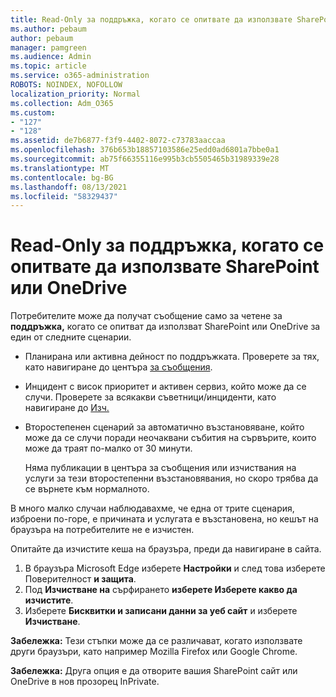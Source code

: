 ```yaml
---
title: Read-Only за поддръжка, когато се опитвате да използвате SharePoint или OneDrive
ms.author: pebaum
author: pebaum
manager: pamgreen
ms.audience: Admin
ms.topic: article
ms.service: o365-administration
ROBOTS: NOINDEX, NOFOLLOW
localization_priority: Normal
ms.collection: Adm_O365
ms.custom:
- "127"
- "128"
ms.assetid: de7b6877-f3f9-4402-8072-c73783aaccaa
ms.openlocfilehash: 376b653b18857103586e25edd0ad6801a7bbe0a1
ms.sourcegitcommit: ab75f66355116e995b3cb5505465b31989339e28
ms.translationtype: MT
ms.contentlocale: bg-BG
ms.lasthandoff: 08/13/2021
ms.locfileid: "58329437"
---
```

# <a name="read-only-for-maintenance-message-when-attempting-to-use-sharepoint-or-onedrive"></a>Read-Only за поддръжка, когато се опитвате да използвате SharePoint или OneDrive

Потребителите може да получат съобщение само за четене за **поддръжка,** когато се опитват да използват SharePoint или OneDrive за един от следните сценарии. 

-   Планирана или активна дейност по поддръжката.  Проверете за тях, като навигиране до центъра [за съобщения](https://portal.office.com/adminportal/home#/messagecenter).
-   Инцидент с висок приоритет и активен сервиз, който може да се случи. Проверете за всякакви съветници/инциденти, като навигиране до [Изч.](https://portal.office.com/adminportal/home#/servicehealth)
-   Второстепенен сценарий за автоматично възстановяване, който може да се случи поради неочаквани събития на сървърите, които може да траят по-малко от 30 минути. 
    
    Няма публикации в центъра за съобщения или изчиствания на услуги за тези второстепенни възстановявания, но скоро трябва да се върнете към нормалното.

В много малко случаи наблюдавахме, че една от трите сценария, изброени по-горе, е причината и услугата е възстановена, но кешът на браузъра на потребителите не е изчистен.

Опитайте да изчистите кеша на браузъра, преди да навигиране в сайта.

1. В браузъра Microsoft Edge изберете **Настройки** и след това изберете Поверителност **и защита**.
2. Под **Изчистване на** сърфирането **изберете Изберете какво да изчистите**.
3. Изберете **Бисквитки и записани данни за уеб сайт** и изберете **Изчистване**.

**Забележка:** Тези стъпки може да се различават, когато използвате други браузъри, като например Mozilla Firefox или Google Chrome.

**Забележка:** Друга опция е да отворите вашия SharePoint сайт или OneDrive в нов прозорец InPrivate.